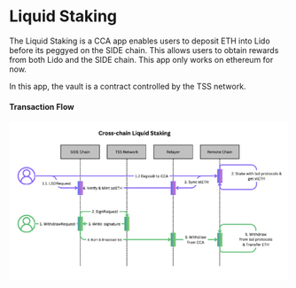 # Liquid Staking

The Liquid Staking is a CCA app enables users to deposit ETH into Lido before its peggyed on the SIDE chain. This allows users to obtain rewards from both Lido and the SIDE chain. This app only works on ethereum for now.

In this app, the vault is a contract controlled by the TSS network.

#### Transaction Flow
![flow](./liquid_staking_workflow.png)

